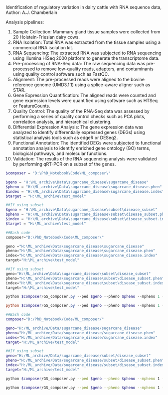 Identification of regulatory variation in dairy cattle with RNA sequence data, Author: A.J. Chamberlain

Analysis pipelines:

1. Sample Collection: Mammary gland tissue samples were collected from 20 Holstein-Friesian dairy cows.
2. RNA Isolation: Total RNA was extracted from the tissue samples using a commercial RNA isolation kit.
3. RNA Sequencing: The extracted RNA was subjected to RNA sequencing using Illumina HiSeq 2000 platform to generate the transcriptome data.
4. Pre-processing of RNA-Seq data: The raw sequencing data was pre-processed to remove low-quality reads, adapters, and contaminants using quality control software such as FastQC.
5. Alignment: The pre-processed reads were aligned to the bovine reference genome (UMD3.1.1) using a splice-aware aligner such as STAR.
6. Gene Expression Quantification: The aligned reads were counted and gene expression levels were quantified using software such as HTSeq or FeatureCounts.
7. Quality Control: The quality of the RNA-Seq data was assessed by performing a series of quality control checks such as PCA plots, correlation analysis, and hierarchical clustering.
8. Differential Expression Analysis: The gene expression data was analyzed to identify differentially expressed genes (DEGs) using statistical analysis tools such as edgeR or DESeq2.
9. Functional Annotation: The identified DEGs were subjected to functional annotation analysis to identify enriched gene ontology (GO) terms, biological pathways, and molecular functions.
10. Validation: The results of the RNA sequencing analysis were validated by performing qRT-PCR on a subset of the genes.

```powershell
$composer = "D:\PhD_Notebook\Code\ML_composer\"

$geno = "H:\ML_archive\Data\sugarcane_disease\sugarcane_disease"
$pheno = "H:\ML_archive\Data\sugarcane_disease\sugarcane_disease.phen"
$index = "H:\ML_archive\Data\sugarcane_disease\sugarcane_disease.index"
$target = "H:\ML_archive\test_model" 

##If using subset 
$geno = "H:\ML_archive\Data\sugarcane_disease\subset\disease_subset"
$pheno = "H:\ML_archive\Data\sugarcane_disease\subset\disease_subset.phen"
$index = "H:\ML_archive\Data\sugarcane_disease\subset\disease_subset.index"
$target = "H:\ML_archive\test_model" 

##Bash code
composer="D:\PhD_Notebook\Code\ML_composer\"

geno ="H:\ML_archive\Data\sugarcane_disease\sugarcane_disease"
pheno="H:\ML_archive\Data\sugarcane_disease\sugarcane_disease.phen"
index="H:\ML_archive\Data\sugarcane_disease\sugarcane_disease.index"
target="H:\ML_archive\test_model" 

##If using subset 
geno="H:\ML_archive\Data\sugarcane_disease\subset\disease_subset"
pheno="H:\ML_archive\Data\sugarcane_disease\subset\disease_subset.phen"
index="H:\ML_archive\Data\sugarcane_disease\subset\disease_subset.index"
target="H:\ML_archive\test_model" 

python $composer/GS_composer.py --ped $geno --pheno $pheno --mpheno 1 --index $index --trait smut --width 256 --depth 0 --model "LNN" -o $target --quiet 1 --plot --epoch 5 --round 1 --locallyConnect 8 --embedding 8 --batch 8

python $composer/GS_composer.py --ped $geno --pheno $pheno --mpheno 1 --index $index --trait smut --width 256 --depth 0 --model "MultiLevelNN" -o $target --quiet 1 --plot --epoch 5 --round 1 --locallyConnect 8 --embedding 8 --batch 8


```

```bash
##Bash code
composer="D:/PhD_Notebook/Code/ML_composer/"

geno="H:/ML_archive/Data/sugarcane_disease/sugarcane_disease"
pheno="H:/ML_archive/Data/sugarcane_disease/sugarcane_disease.phen"
index="H:/ML_archive/Data/sugarcane_disease/sugarcane_disease.index"
target="H:/ML_archive/test_model" 

##If using subset 
geno="H:/ML_archive/Data/sugarcane_disease/subset/disease_subset"
pheno="H:/ML_archive/Data/sugarcane_disease/subset/disease_subset.phen"
index="H:/ML_archive/Data/sugarcane_disease/subset/disease_subset.index"
target="H:/ML_archive/test_model" 

python $composer/GS_composer.py --ped $geno --pheno $pheno --mpheno 1 --index $index --trait smut --width 256 --depth 0 --model "LNN" -o $target --quiet 1 --plot --epoch 5 --round 1 --locallyConnect 8 --embedding 8 --batch 8

python $composer/GS_composer.py --ped $geno --pheno $pheno --mpheno 1 --index $index --trait smut --width 256 --depth 0 --model "MultiLevel Attention" -o $target --quiet 1 --plot --epoch 5 --round 1 --locallyConnect 8 --embedding 8 --batch 8
```

